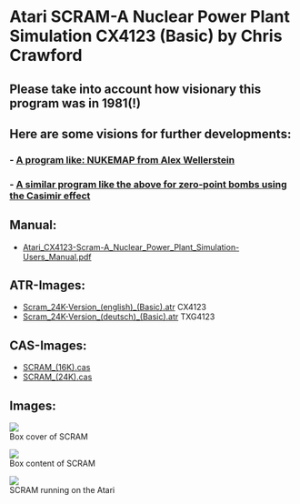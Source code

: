 # Atari SCRAM-A Nuclear Power Plant Simulation CX4123 (Basic) by Chris Crawford  
  
## Please take into account how visionary this program was in 1981(!)  
  
## Here are some visions for further developments:  
### - [A program like: NUKEMAP from Alex Wellerstein](http://nuclearsecrecy.com/nukemap/)  
### - [A similar program like the above for zero-point bombs using the Casimir effect](http://en.wikipedia.org/wiki/Casimir_effect)  
  
  
## Manual:  
- [Atari_CX4123-Scram-A_Nuclear_Power_Plant_Simulation-Users_Manual.pdf](attachments/Atari_CX4123-Scram-A_Nuclear_Power_Plant_Simulation-Users_Manual.pdf)  
  
## ATR-Images:  
- [Scram_24K-Version_(english)_(Basic).atr](attachments/Scram_24K-Version_(english)_(Basic).atr) CX4123  
- [Scram_24K-Version_(deutsch)_(Basic).atr](attachments/Scram_24K-Version_(deutsch)_(Basic).atr) TXG4123  
  
## CAS-Images:  
- [SCRAM_(16K).cas](attachments/SCRAM_(16K).cas)  
- [SCRAM_(24K).cas](attachments/SCRAM_(24K).cas)  
  
## Images:  
![](attachments/scram_k7.jpg)  
Box cover of SCRAM  
  
![](attachments/Scram+box.jpg)  
Box content of SCRAM  
  
![](attachments/scram_2.gif)  
SCRAM running on the Atari  
  
  
